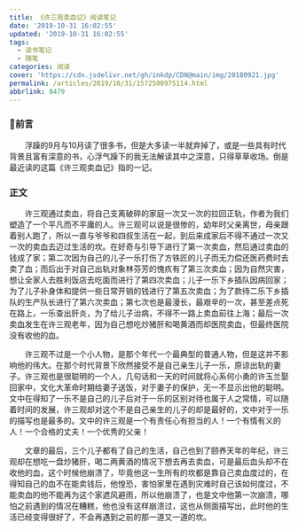 ```yaml
---
title: 《许三观卖血记》阅读笔记
date: '2019-10-31 16:02:55'
updated: '2019-10-31 16:02:55'
tags:
  - 读书笔记
  - 随笔
categories: 阅读
cover: 'https://cdn.jsdelivr.net/gh/inkdp/CDN@main/img/20180921.jpg'
permalink: /articles/2019/10/31/1572508975114.html
abbrlink: 8479
---
```

### 前言

&emsp;&emsp;浮躁的9月与10月读了很多书，但是大多读一半就弃掉了，或是一些具有时代背景且富有深意的书，心浮气躁下的我无法解读其中之深意，只得草草收场。倒是最近读的这篇《许三观卖血记》指的一记。

### 正文

&emsp;&emsp;许三观通过卖血，将自己支离破碎的家庭一次又一次的拉回正轨，作者为我们塑造了一个平凡而不平庸的人。许三观可以说是很惨的，幼年时父亲离世，母亲跟着别人跑了，所以一直与爷爷和四叔生活在一起，到后来成家后不得不通过一次又一次的卖血去迈过生活的坎。在好奇与引导下进行了第一次卖血，然后通过卖血的钱成了家；第二次因为自己的儿子一乐打伤了方铁匠的儿子而无力偿还医药费时去卖了血；而后出于对自己出轨对象林芬芳的愧疚有了第三次卖血；因为自然灾害，想让全家人去胜利饭店去吃面而进行了第四次卖血；儿子一乐下乡插队因病回家；为了儿子补身体和提供一些日常开销的钱进行了第五次卖血；为了款待二乐下乡插队的生产队长进行了第六次卖血；第七次也是最漫长，最艰辛的一次，甚至差点死在路上，一乐查出肝炎，为了给儿子治病，不得不一路上卖血前往上海；最后一次卖血发生在许三观老年，因为自己想吃炒猪肝和喝黄酒而却医院卖血，但最终医院没有收他的血。

&emsp;&emsp;许三观不过是一个小人物，是那个年代一个最典型的普通人物，但是这并不影响他的伟大。在那个时代背景下欣然接受不是自己亲生儿子一乐，原谅出轨的妻子。许三观也是很聪明的一个人，几句话和一天的时间就将心系何小勇的许玉兰娶回家中，文化大革命时期给妻子送饭，对于妻子的保护，无一不显示出他的聪明。文中在得知了一乐不是自己的儿子后对于一乐的区别对待也属于人之常情，可以随着时间的发展，许三观却对这个不是自己亲生的儿子的却是最好的，文中对于一乐的描写也是最多的。文中的许三观是一个有责任心有担当的人！一个有情有义的人！一个合格的丈夫！一个优秀的父亲！

&emsp;&emsp;文章的最后，三个儿子都有了自己的生活，自己也到了颐养天年的年纪，许三观却在想吃一盘炒猪肝，喝二两黄酒的情况下想去再去卖血，可是最后血头却不在收他的血，这个时候他崩溃了，毕竟他这一生所有的坎都是靠自己卖血度过的，在得知自己的血不在能卖钱后，他惶恐，害怕家里在遇到灾难时自己该如何度过，不能卖血的他不能再为这个家遮风避雨，所以他崩溃了，也是文中他第一次崩溃，哪怕之前遇到的情况在糟糕，他也没有这样崩溃过，这也从侧面描写出，此时他的生活已经变得很好了，不会再遇到之前的那一道又一道的坎。
